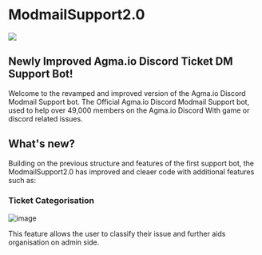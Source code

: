 # ModmailSupport2.0
![](https://dcbadge.vercel.app/api/server/S5DSgUedtb) 
## Newly Improved Agma.io Discord Ticket DM Support Bot!

Welcome to the revamped and improved version of the Agma.io Discord Modmail Support bot. The Official Agma.io Discord Modmail Support bot, used to help over 49,000 members on the Agma.io Discord With game or discord related issues. 

## What's new?

Building on the previous structure and features of the first support bot, the ModmailSupport2.0 has improved and cleaer code with additional features such as:

### Ticket Categorisation

![image](https://github.com/Anshxy/ModmailSupport2.0/assets/96556167/3d2fced8-7612-4765-985e-e00f8ca6b428)

This feature allows the user to classify their issue and further aids organisation on admin side.




